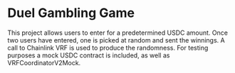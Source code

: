 # Duel Gambling Game

This project allows users to enter for a predetermined USDC amount. Once two users have entered, one is picked at random and sent the winnings.
A call to Chainlink VRF is used to produce the randomness. For testing purposes a mock USDC contract is included, as well as VRFCoordinatorV2Mock.
